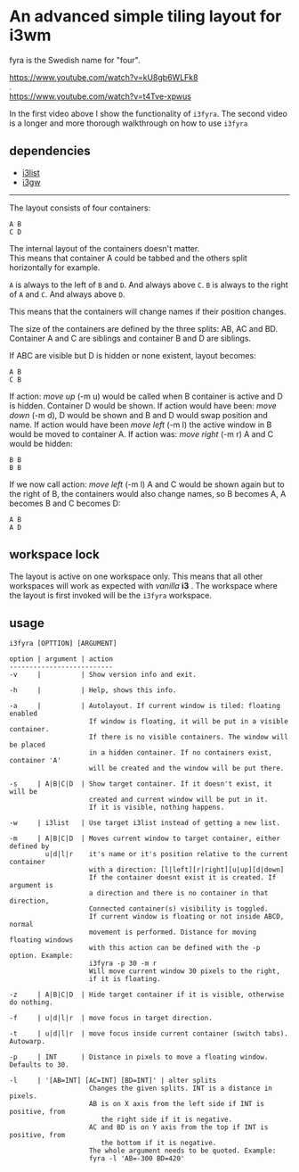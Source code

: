 
An advanced simple tiling layout for i3wm
=========================================
fyra is the Swedish name for "four".

https://www.youtube.com/watch?v=kU8gb6WLFk8  
.  
https://www.youtube.com/watch?v=t4Tve-xpwus  
 
In the first video above I show the functionality of `i3fyra`. The second video is a longer and more thorough walkthrough on how to use `i3fyra`

dependencies
------------
* [i3list](https://github.com/budRich/i3ass/tree/master/i3list)
* [i3gw](https://github.com/budRich/i3ass/tree/master/i3gw)

------

The layout consists of four containers:
``` shell
A B
C D
```
The internal layout of the containers doesn't matter.  
This means that container A could be tabbed and the others split horizontally for example.

`A` is always to the left of `B` and `D`. And always above `C`.
`B` is always to the right of `A` and `C`. And always above `D`.

This means that the containers will change names if their position changes.

The size of the containers are defined by the three splits: AB, AC and BD.
Container A and C are siblings and container B and D are siblings. 

If ABC are visible but D is hidden or none existent, layout becomes:
``` shell
A B
C B
```
If action: *move up* (-m u) would be called when B container is active 
and D is hidden. Container D would be shown. If action would have been:
*move down* (-m d), D would be shown and B and D would swap position and name.
If action would have been *move left* (-m l) the active window in B would be
moved to container A. If action was: *move right* (-m r) A and C would be hidden:
``` shell
B B
B B
```
If we now call action: *move left* (-m l) A and C would be shown again but
to the right of B, the containers would also change names, so B becomes A, 
A becomes B and C becomes D:
``` shell
A B
A D
```

workspace lock
--------------
The layout is active on one workspace only. This means that all other workspaces will work as expected with *vanilla* **i3** . The workspace where the layout is first invoked will be the `i3fyra` workspace.

usage
-----
`i3fyra [OPTTION] [ARGUMENT]`

``` text
option | argument | action
--------------------------
-v     |          | Show version info and exit.

-h     |          | Help, shows this info.

-a     |          | Autolayout. If current window is tiled: floating enabled
                    If window is floating, it will be put in a visible container.
                    If there is no visible containers. The window will be placed
                    in a hidden container. If no containers exist, container 'A'
                    will be created and the window will be put there.

-s     | A|B|C|D  | Show target container. If it doesn't exist, it will be 
                    created and current window will be put in it.
                    If it is visible, nothing happens.

-w     | i3list   | Use target i3list instead of getting a new list.

-m     | A|B|C|D  | Moves current window to target container, either defined by
         u|d|l|r    it's name or it's position relative to the current container
                    with a direction: [l|left][r|right][u|up][d|down]
                    If the container doesnt exist it is created. If argument is
                    a direction and there is no container in that direction, 
                    Connected container(s) visibility is toggled.
                    If current window is floating or not inside ABCD, normal 
                    movement is performed. Distance for moving floating windows
                    with this action can be defined with the -p option. Example:
                    i3fyra -p 30 -m r
                    Will move current window 30 pixels to the right, 
                    if it is floating.
         
-z     | A|B|C|D  | Hide target container if it is visible, otherwise do nothing.

-f     | u|d|l|r  | move focus in target direction. 

-t     | u|d|l|r  | move focus inside current container (switch tabs). Autowarp.

-p     | INT      | Distance in pixels to move a floating window. Defaults to 30.

-l     | '[AB=INT] [AC=INT] [BD=INT]' | alter splits
                    Changes the given splits. INT is a distance in pixels.
                    AB is on X axis from the left side if INT is positive, from
                       the right side if it is negative.
                    AC and BD is on Y axis from the top if INT is positive, from
                       the bottom if it is negative.
                    The whole argument needs to be quoted. Example:
                    fyra -l 'AB=-300 BD=420'

```
